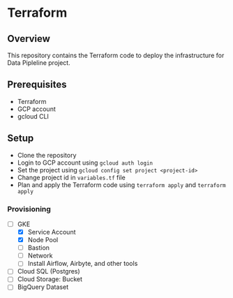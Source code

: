 # Terraform

## Overview

This repository contains the Terraform code to deploy the infrastructure for Data Pipleline project.

## Prerequisites

- Terraform
- GCP account
- gcloud CLI

## Setup

- Clone the repository
- Login to GCP account using `gcloud auth login`
- Set the project using `gcloud config set project <project-id>`
- Change project id in `variables.tf` file
- Plan and apply the Terraform code using `terraform apply` and `terraform apply`

### Provisioning

- [ ] GKE
  - [x] Service Account
  - [x] Node Pool
  - [ ] Bastion
  - [ ] Network
  - [ ] Install Airflow, Airbyte, and other tools
- [ ] Cloud SQL (Postgres)
- [ ] Cloud Storage: Bucket
- [ ] BigQuery Dataset
